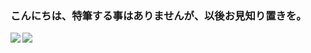 ### こんにちは、特筆する事はありませんが、以後お見知り置きを。
<a href="https://github.com/hihumikan">
  <img align="left" src="https://github-readme-stats.vercel.app/api?username=hihumikan&count_private=true&show_icons=true" />
</a>
<a href="https://github.com/hihumikan">
  <img align="left" src="https://github-readme-stats.vercel.app/api/top-langs/?username=hihumikan" />
</a>
